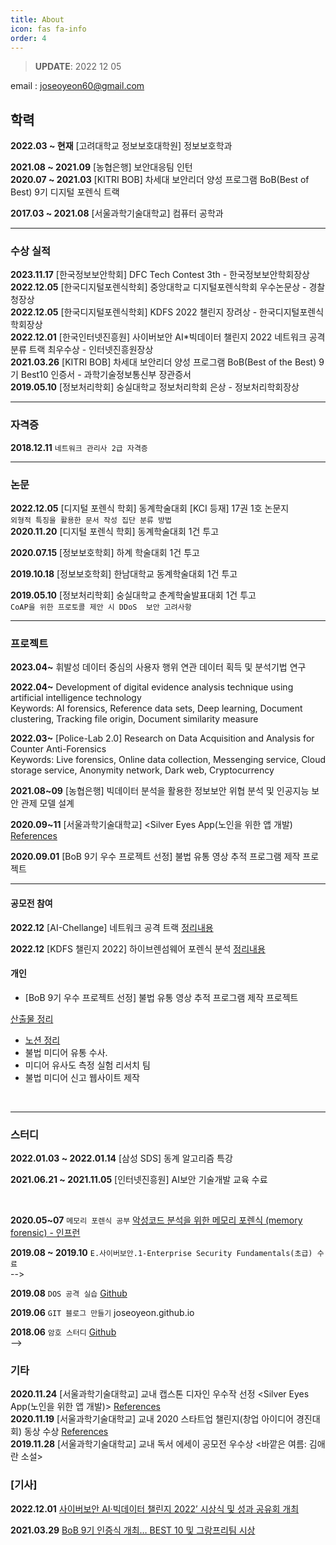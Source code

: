 ```yaml
---
title: About
icon: fas fa-info
order: 4
---
```


> **UPDATE**: 2022 12 05

email : joseoyeon60@gmail.com 

## 학력  

**2022.03 ~ 현재** [고려대학교 정보보호대학원] 정보보호학과 <br/>
<!--디지털 포렌식 연구실 <br/>-->
**2021.08 ~ 2021.09** [농협은행] 보안대응팀 인턴 <br/> 
**2020.07 ~ 2021.03** [KITRI BOB] 차세대 보안리더 양성 프로그램 BoB(Best of Best) 9기 디지털 포렌식 트랙 <br/>
<!--**2018.05 ~ 2021.03** [서울과학기술대학교] CIS 연구실 학부 연구생<br/>
**2018.11 ~ 2021.03** [서울과학기술대학교] 융합보안연구회(CSS) 동아리 <br/>-->
**2017.03 ~ 2021.08** [서울과학기술대학교] 컴퓨터 공학과 <br/>

---


### 수상 실적 

**2023.11.17** [한국정보보안학회] DFC Tech Contest 3th - 한국정보보안학회장상 <br/>
**2022.12.05** [한국디지털포렌식학회] 중앙대학교 디지털포렌식학회 우수논문상 - 경찰청장상 <br/>
**2022.12.05** [한국디지털포렌식학회] KDFS 2022 챌린지 장려상 - 한국디지털포렌식학회장상 <br/>
**2022.12.01** [한국인터넷진흥원] 사이버보안 AI\*빅데이터 챌린지 2022 네트워크 공격 분류 트랙 최우수상 - 인터넷진흥원장상 <br/>
**2021.03.26** [KITRI BOB] 차세대 보안리더 양성 프로그램 BoB(Best of the Best) 9기 Best10 인증서 - 과학기술정보통신부 장관증서 <br/>
**2019.05.10** [정보처리학회] 숭실대학교 정보처리학회 은상 - 정보처리학회장상

<!--
```CoAP을 위한 프로토콜 제안 시 DDoS  보안 고려사항```
<br/>
-->

---

### 자격증 
**2018.12.11**   ```네트워크 관리사 2급 자격증``` <br/>

---

### 논문 

**2022.12.05**  [디지털 포렌식 학회] 동계학술대회 [KCI 등재] 17권 1호 논문지 <br/>
```외형적 특징을 활용한 문서 작성 집단 분류 방법```   
**2020.11.20**  [디지털 포렌식 학회] 동계학술대회 1건 투고<br/>
<!-- ```불법 영상 유통 추적을 위한 법률적 근거 개선 사항```  논문 투고 <br/> -->
**2020.07.15** [정보보호학회] 하계 학술대회 1건 투고<br/>
<!-- ``` SCADA 시스템 대상 랜섬웨어 최신 동향 분석``` <br/> -->
**2019.10.18** [정보보호학회] 한남대학교 동계학술대회 1건 투고<br/>
<!--```스마트 팩토리 환경의 산업용 통신 프로토콜 보안 요구사항 분석``` 논문 투고 <br/> -->
**2019.05.10** [정보처리학회]  숭실대학교 춘계학술발표대회 1건 투고<br/>
```CoAP을 위한 프로토콜 제안 시 DDoS  보안 고려사항``` 

---

### 프로젝트 

**2023.04~** 휘발성 데이터 중심의 사용자 행위 연관 데이터 획득 및 분석기법 연구

**2022.04~** Development of digital evidence analysis technique using artificial intelligence technology <br/>
Keywords: AI forensics, Reference data sets, Deep learning, Document clustering, Tracking file origin, Document similarity measure

**2022.03~** [Police-Lab 2.0] Research on Data Acquisition and Analysis for Counter Anti-Forensics <br/>
Keywords: Live forensics, Online data collection, Messenging service, Cloud storage service, Anonymity network, Dark web, Cryptocurrency

**2021.08~09** [농협은행] 빅데이터 분석을 활용한 정보보안 위협 분석 및 인공지능 보안 관제 모델 설계 
<br/>

**2020.09~11** [서울과학기술대학교]  <Silver Eyes App(노인을 위한 앱 개발) [References](https://itm.seoultech.ac.kr/bachelor_of_information/notice/?do=commonview&searchtext=&searchtype=&nowpage=1&bnum=1947&bidx=498302&cate=&profboardidx=) <br/> 

**2020.09.01**  [BoB 9기 우수 프로젝트 선정] 불법 유통 영상 추적 프로그램 제작 프로젝트


---

#### 공모전 참여

**2022.12** [AI-Chellange] 네트워크 공격 트랙 [정리내용](https://github.com/joseoyeon/AI-Chellange)<br/>

**2022.12** [KDFS 챌린지 2022] 하이브렌섬웨어 포렌식 분석 [정리내용](https://github.com/joseoyeon/2022-KDFS-Challenge)<br/>


<!-- **2021.10** [KDFS 챌린지 2021] 모바일 포렌식 분석 [정리내용](https://joseoyeon.github.io/posts/%EB%AA%A8%EB%B0%94%EC%9D%BC%ED%8F%AC%EB%A0%8C%EC%8B%9D/)<br/>
-->


#### 개인 

*  [BoB 9기 우수 프로젝트 선정] 불법 유통 영상 추적 프로그램 제작 프로젝트

 [산출물 정리](https://pusanackr-my.sharepoint.com/personal/bluemonster_pusan_ac_kr/_layouts/15/onedrive.aspx?id=%2Fpersonal%2Fbluemonster%5Fpusan%5Fac%5Fkr%2FDocuments%2F%EB%8B%A4%EC%9E%A1%EC%A1%B0%20%EC%82%B0%EC%B6%9C%EB%AC%BC&originalPath=aHR0cHM6Ly9wdXNhbmFja3ItbXkuc2hhcmVwb2ludC5jb20vOmY6L2cvcGVyc29uYWwvYmx1ZW1vbnN0ZXJfcHVzYW5fYWNfa3IvRWlSYlRkY0NCMmxKa3dpNFRTRUd0b3NCVUg4elhWWEVuZmRfVHpzSEVRYUo4dz9ydGltZT12T2dEMXctbDJFZw)
- [노션 정리](https://www.notion.so/JSY-526a402c71e4436ea52ee923498e4b68)
- 불법 미디어 유통 수사. 
- 미디어 유사도 측정 실험 리서치 팀
- 불법 미디어 신고 웹사이트 제작 
<br/>

---

### 스터디 

**2022.01.03 ~ 2022.01.14** [삼성 SDS] 동계 알고리즘 특강 <br/>

**2021.06.21 ~ 2021.11.05** [인터넷진흥원] AI보안 기술개발 교육 수료 

<br/>


**2020.05~07**
 ```메모리 포렌식 공부```
[악성코드 분석을 위한 메모리 포렌식 (memory forensic) - 인프런](https://www.inflearn.com/course/%EB%A9%94%EB%AA%A8%EB%A6%AC-%ED%8F%AC%EB%A0%8C%EC%8B%9D-memory-forensic#)
<br/>

**2019.08 ~ 2019.10** 
```E.사이버보안.1-Enterprise Security Fundamentals(초급) 수료```
<br/>
-->


**2019.08**   ```DOS 공격 실습```
[Github](https://github.com/joseoyeon/systemhacking/blob/master/Dos/20190819_ping_of_death.md)
<br/>

**2019.06**  ```GIT 블로그 만들기``` joseoyeon.github.io 
<br/>

**2018.06** 
 ```암호 스터디```
[Github](https://github.com/joseoyeon/Cryptography)
<br/>
-->
<!--**2019.05 ~ 2019.11** [WISET] 취업탐색 멘토링<br/> -->

### 기타 

**2020.11.24** [서울과학기술대학교] 교내 캡스톤 디자인 우수작 선정 <Silver Eyes App(노인을 위한 앱 개발)>  [References](https://itm.seoultech.ac.kr/bachelor_of_information/notice/?do=commonview&searchtext=&searchtype=&nowpage=1&bnum=1947&bidx=498302&cate=&profboardidx=) <br/>
**2020.11.19** [서울과학기술대학교] 교내 2020 스타트업 챌린지(창업 아이디어 경진대회) 동상 수상 [References](https://itm.seoultech.ac.kr/bachelor_of_information/notice/?do=commonview&searchtext=&searchtype=&nowpage=1&bnum=1947&bidx=498302&cate=&profboardidx=) <br/> 
**2019.11.28** [서울과학기술대학교] 교내 독서 에세이 공모전 우수상 <바깥은 여름: 김애란 소설> <br/>


### [기사]


**2022.12.01** [사이버보안 AI·빅데이터 챌린지 2022’ 시상식 및 성과 공유회 개최](https://www.boannews.com/media/view.asp?idx=112153) <br/>

**2021.03.29** [BoB 9기 인증식 개최… BEST 10 및 그랑프리팀 시상](https://www.dailysecu.com/news/articleView.html?idxno=122508) <br/>


